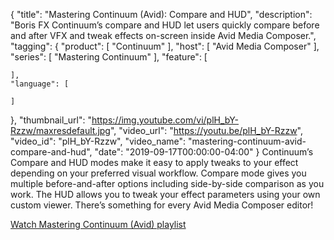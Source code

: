 {
  "title": "Mastering Continuum (Avid): Compare and HUD",
  "description": "Boris FX Continuum’s compare and HUD let users quickly compare before and after VFX and tweak effects on-screen inside Avid Media Composer.",
  "tagging": {
    "product": [
      "Continuum"
    ],
    "host": [
      "Avid Media Composer"
    ],
    "series": [
      "Mastering Continuum"
    ],
    "feature": [

    ],
    "language": [

    ]
  },
  "thumbnail_url": "https://img.youtube.com/vi/plH_bY-Rzzw/maxresdefault.jpg",
  "video_url": "https://youtu.be/plH_bY-Rzzw",
  "video_id": "plH_bY-Rzzw",
  "video_name": "mastering-continuum-avid-compare-and-hud",
  "date": "2019-09-17T00:00:00-04:00"
}
Continuum’s Compare and HUD modes make it easy to apply tweaks to your effect depending on your preferred visual workflow. Compare mode gives you multiple before-and-after options including side-by-side comparison as you work. The HUD allows you to tweak your effect parameters using your own custom viewer. There’s something for every Avid Media Composer editor!

[Watch Mastering Continuum (Avid) playlist](https://borisfx.com/videos/?tags=category:Mastering%20Continuum,host:Avid%20Media%20Composer&search= "Boris FX Mastering Continuum Avid")
